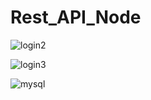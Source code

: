 # Rest_API_Node



![login2](https://user-images.githubusercontent.com/58388134/143848976-ccd34b24-d9ef-4331-8b5d-78af233a939e.png)





![login3](https://user-images.githubusercontent.com/58388134/143849052-a868a1fe-d0c6-4920-b6ef-180e420a4cc0.png)






![mysql](https://user-images.githubusercontent.com/58388134/143849101-197c4142-d5e4-43c2-9e50-494ac18d598d.png)

